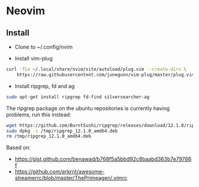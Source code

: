 # Neovim

## Install

- Clone to ~/.config/nvim

- Install vim-plug

```bash
curl -fLo ~/.local/share/nvim/site/autoload/plug.vim --create-dirs \
    https://raw.githubusercontent.com/junegunn/vim-plug/master/plug.vim
```

- Install ripgrep, fd and ag

```bash
sudo apt-get install ripgrep fd-find silversearcher-ag
```

The ripgrep package on the ubuntu repositories is currently having problems, run this instead:

```bash
wget https://github.com/BurntSushi/ripgrep/releases/download/12.1.0/ripgrep_12.1.0_amd64.deb -P /tmp/
sudo dpkg -i /tmp/ripgrep_12.1.0_amd64.deb
rm /tmp/ripgrep_12.1.0_amd64.deb
```


Based on: 
- https://gist.github.com/benawad/b768f5a5bbd92c8baabd363b7e79786f
- https://github.com/erkrnt/awesome-streamerrc/blob/master/ThePrimeagen/.vimrc

